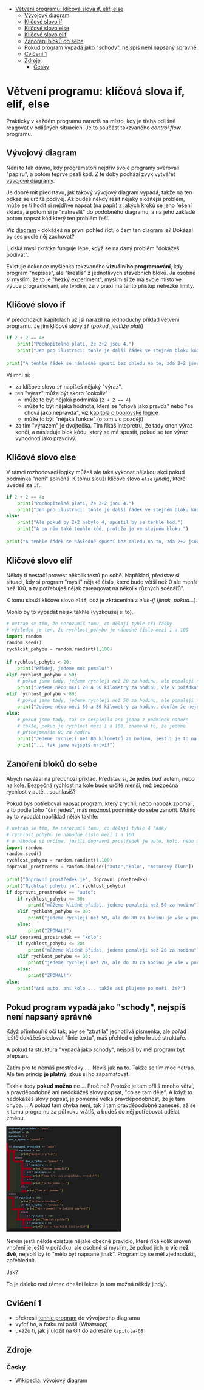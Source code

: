 - [Větvení programu: klíčová slova if, elif, else](#větvení-programu-klíčová-slova-if-elif-else)
  - [Vývojový diagram](#vývojový-diagram)
  - [Klíčové slovo if](#klíčové-slovo-if)
  - [Klíčové slovo else](#klíčové-slovo-else)
  - [Klíčové slovo elif](#klíčové-slovo-elif)
  - [Zanoření bloků do sebe](#zanoření-bloků-do-sebe)
  - [Pokud program vypadá jako "schody", nejspíš není napsaný správně](#pokud-program-vypadá-jako-schody-nejspíš-není-napsaný-správně)
  - [Cvičení 1](#cvičení-1)
  - [Zdroje](#zdroje)
    - [Česky](#česky)

# Větvení programu: klíčová slova if, elif, else

Prakticky v každém programu narazíš na místo, kdy je třeba odlišně reagovat v odlišných
situacích. Je to součást takzvaného *control* *flow* programu.


## Vývojový diagram

Není to tak dávno, kdy programátoři nejdřív svoje programy svěřovali "papíru", a potom
teprve psali kód. Z té doby pochází zvyk vytvářet 
[vývojové diagramy](https://cs.wikipedia.org/wiki/V%C3%BDvojov%C3%BD_diagram).

Je dobré mít představu, jak takový vývojový diagram vypadá, takže na ten odkaz se určitě
podívej. Až budeš někdy řešit nějaký složitější problém, může se ti hodit si nejdříve
napsat (na papír) z jakých kroků se jeho řešení skládá, a potom si je "nakreslit" 
do podobného diagramu, a na jeho základě potom napsat kód který ten problém řeší.

Viz [diagram](https://cs.wikipedia.org/wiki/V%C3%BDvojov%C3%BD_diagram#/media/Soubor:Vyvojovy_diagram_zarovka.png) -
dokážeš na první pohled říct, o čem ten diagram je? Dokázal by ses podle něj zachovat?

Lidská mysl zkrátka funguje lépe, když se na daný problém "dokážeš podívat".

Existuje dokonce myšlenka takzvaného **vizuálního programování**, kdy program "nepíšeš",
ale "kreslíš" z jednotlivých stavebních bloků. Já osobně si myslím, že to je 
"hezký experiment", myslím si že má svoje místo ve výuce programování, ale tvrdím, 
že v praxi má tento přístup nehezké limity. 

## Klíčové slovo if

V předchozích kapitolách už jsi narazil na jednoduchý příklad větvení programu.
Je jím klíčové slovy `if` (*pokud*, *jestliže* *platí*)

```python
if 2 + 2 == 4:
    print("Pochopitelně platí, že 2+2 jsou 4.")
    print("Jen pro ilustraci: tohle je další řádek ve stejném bloku kódu")

print("A tenhle řádek se následně spustí bez ohledu na to, zda 2+2 jsou 4")
```

Všimni si: 

- za klíčové slovo `if` napíšeš nějaký "výraz".
- ten "výraz" může být skoro "cokoliv"
  - může to být nějaká podmínka (`2 + 2 == 4`)
  - může to být nějaká hodnota, která se "chová jako pravda" nebo "se chová jako nepravda",
    viz [kapitola o boolovské logice](../kapitola-07/readme.md#hodnoty-které-se-chovají-jako-pravdivé-či-nepravdivé)
  - může to být "nějaká funkce" (o tom víc později)
- za tím "výrazem" je dvojtečka. Tím říkáš intepretru, že tady onen výraz končí, a následuje
  blok kódu, který se má spustit, pokud se ten výraz vyhodnotí jako pravdivý.

## Klíčové slovo else

V rámci rozhodovací logiky můžeš ale také vykonat nějakou akci pokud podmínka "není" splněná.
K tomu slouží klíčové slovo `else` (*jinak*), které uvedeš za `if`.

```python
if 2 + 2 == 4:
    print("Pochopitelně platí, že 2+2 jsou 4.")
    print("Jen pro ilustraci: tohle je další řádek ve stejném bloku kódu")
else:
    print("Ale pokud by 2+2 nebylo 4, spustil by se tenhle kód.")
    print("A po něm také tenhle kód, protože je ve stejném bloku.")

print("A tenhle řádek se následně spustí bez ohledu na to, zda 2+2 jsou 4")
```

## Klíčové slovo elif

Někdy ti nestačí provést několik testů po sobě. Například, představ si situaci,
kdy si program "myslí" nějaké číslo, které bude větší než 0 ale menší než 100, a ty
potřebuješ nějak zareagovat na několik různých scénářů".

K tomu slouží klíčové slovo `elif`, což je zkrácenina z *else-if* (*jinak, pokud...*).

Mohlo by to vypadat nějak takhle (vyzkoušej si to).

```python
# netrap se tím, že nerozumíš tomu, co dělají tyhle tři řádky
# výsledek je ten, že rychlost_pohybu je náhodné číslo mezi 1 a 100
import random
random.seed()
rychlost_pohybu = random.randint(1,100)

if rychlost_pohybu < 20:
    print("Přidej, jedeme moc pomalu!")
elif rychlost_pohybu < 50:
    # pokud jsme tady, jedeme rychleji než 20 za hodinu, ale pomaleji než 50
    print("Jedeme něco mezi 20 a 50 kilometry za hodinu, vše v pořádku")
elif rychlost_pohybu < 80:
    # pokud jsme tady, jedeme rychleji než 50 za hodinu, ale pomaleji než 80
    print("Jedeme něco mezi 50 a 80 kilometry za hodinu, doufám že nejdeme na kole")
else:
    # pokud jsme tady, tak se nesplnila ani jedna z podmínek nahoře
    # takže, pokud je rychlost mezi 1 a 100, znamená to, že jedeme
    # přinejmenším 80 za hodinu
    print("Jedeme rychleji než 80 kilometrů za hodinu, jestli je to na kole...")
    print("... tak jsme nejspíš mrtví!")
```

## Zanoření bloků do sebe

Abych navázal na předchozí příklad. Představ si, že jedeš buď autem, nebo na kole.
Bezpečná rychlost na kole bude určitě menší, než bezpečná rychlost v autě... souhlasíš?

Pokud bys potřeboval napsat program, který zrychlí, nebo naopak zpomalí, a to podle toho
"čím jedeš", máš možnost podmínky do sebe zanořit. Mohlo by to vypadat například
nějak takhle:

```python
# netrap se tím, že nerozumíš tomu, co dělají tyhle 4 řádky
# rychlost_pohybu je náhodné číslo mezi 1 a 100
# a náhodně si určíme, jestli dopravní prostředek je auto, kolo, nebo motorový člun
import random
random.seed()
rychlost_pohybu = random.randint(1,100)
dopravni_prostredek = random.choice(["auto","kolo", "motorový člun"])

print("Dopravní prostředek je", dopravni_prostredek)
print("Rychlost pohybu je", rychlost_pohybu)
if dopravni_prostredek == "auto":
    if rychlost_pohybu <= 50:
        print("můžeme klidně přidat, jedeme pomaleji než 50 za hodinu")
    elif rychlost_pohybu <= 80:
        print("jedeme rychleji než 50, ale do 80 za hodinu je vše v pořádku")
    else:
        print("ZPOMAL!")
elif dopravni_prostredek == "kolo":
    if rychlost_pohybu <= 20:
        print("můžeme klidně přidat, jedeme pomaleji než 20 za hodinu")
    elif rychlost_pohybu <= 30:
        print("jedeme rychleji než 20, ale do 30 za hodinu je vše v pořádku")
    else:
        print("ZPOMAL!")
else:
    print("Ani auto, ani kolo ... takže asi plujeme po moři, že?")
```

## Pokud program vypadá jako "schody", nejspíš není napsaný správně

Když přimhouříš oči tak, aby se "ztratila" jednotlivá písmenka, ale pořád ještě
dokážeš sledovat "linie textu", máš přehled o jeho hrubé struktuře.

A pokud ta struktura "vypadá jako schody", nejspíš by měl program být přepsán.

Zatím pro to nemáš prostředky .... Nevíš jak na to. Takže se tím moc netrap. 
Ale ten princip **je platný**, zkus si ho zapamatovat.

Takhle tedy **pokud možno** ne ... Proč ne? Protože je tam příliš mnoho větví,
a pravděpodobně ani nedokážeš slovy popsat, "co se tam děje". A když to nedokážeš slovy 
popsat, je poměrně velká pravděpodobnost, že je tam chyba.... A pokud tam chyba není, tak
jí tam pravděpodobně zaneseš, až se k tomu programu za půl roku vrátíš, a budeš do něj
potřebovat udělat změnu.

![schody](./imgs/schody.png)

Nevím jestli někde existuje nějaké obecné pravidlo, které říká kolik úroveň vnoření je
ještě v pořádku, ale osobně si myslím, že pokud jich je **víc než dvě**, nejspíš by
to "mělo být napsané jinak". Program by se měl zjednodušit, zpřehlednit.

Jak?

To je daleko nad rámec dnešní lekce (o tom možná někdy jindy).


## Cvičení 1

- překresli [tenhle program](#zanoření-bloků-do-sebe) do vývojového diagramu
- vyfoť ho, a fotku mi pošli (Whatsapp)
- ukážu ti, jak jí uložit na Git do adresáře `kapitola-08`


## Zdroje

### Česky

- [Wikipedia: vývojový diagram](https://cs.wikipedia.org/wiki/V%C3%BDvojov%C3%BD_diagram)
